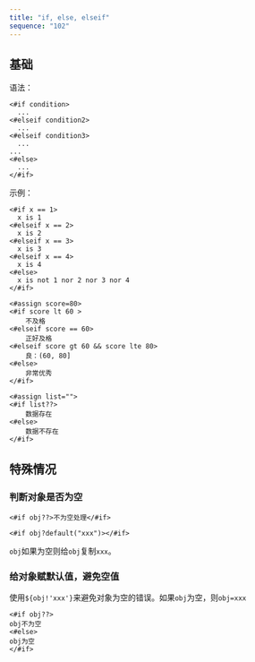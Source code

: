 ```yaml
---
title: "if, else, elseif"
sequence: "102"
---
```


## 基础

语法：

```text
<#if condition>
  ...
<#elseif condition2>
  ...
<#elseif condition3>
  ...
...
<#else>
  ...
</#if>
```

示例：

```text
<#if x == 1>
  x is 1
<#elseif x == 2>
  x is 2
<#elseif x == 3>
  x is 3
<#elseif x == 4>
  x is 4
<#else>
  x is not 1 nor 2 nor 3 nor 4
</#if>
```

```text
<#assign score=80>
<#if score lt 60 >
    不及格
<#elseif score == 60>
    正好及格
<#elseif score gt 60 && score lte 80>
    良：(60, 80]
<#else>
    非常优秀
</#if>
```

```text
<#assign list="">
<#if list??>
    数据存在
<#else>
    数据不存在
</#if>
```

## 特殊情况

### 判断对象是否为空

```text
<#if obj??>不为空处理</#if>
```

```text
<#if obj?default("xxx")></#if>
```

`obj`如果为空则给`obj`复制`xxx`。

### 给对象赋默认值，避免空值

使用`${obj!'xxx'}`来避免对象为空的错误。如果`obj`为空，则`obj=xxx`

```text
<#if obj??>
obj不为空
<#else>
obj为空
</#if>
```
